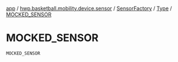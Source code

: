 [app](../../../index.md) / [hwp.basketball.mobility.device.sensor](../../index.md) / [SensorFactory](../index.md) / [Type](index.md) / [MOCKED_SENSOR](.)

# MOCKED_SENSOR

`MOCKED_SENSOR`